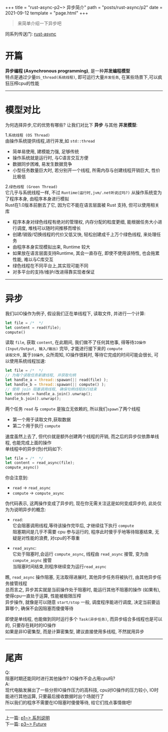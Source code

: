 +++
title = "rust-async-p2~> 异步简介"
path = "posts/rust-async/p2"
date = 2021-09-12
template = "page.html"
+++
> 来简单介绍一下异步吧  
<!-- more -->
同系列传送门: [rust-async](/categories/rust-async)

# 开篇

**异步编程 (Asynchronous programming)**, 是一种**并发编程模型**  
特点是通过少量`OS_thread(系统线程)`, 即可运行大量`并发任务`, 在某些场景下,可以疯狂压榨cpu的性能

- - -

# 模型对比
为何选择异步,它的优势有哪些? 让我们对比下 **异步** 与其他 **并发模型**:  

1.`系统线程 (OS Thread)`  
由操作系统提供线程,进行并发,如 `std::thread`  
- 简单易使用, 建模能力强, 足够传统  
- 操作系统就是运行时, 与C语言交互方便 
- 数据同步困难, 易发生数据竞争  
- 小型任务数量巨大时, 若分别开一个线程, 所需内存与创建线程开销巨大, 性价比极低


2.`绿色线程 (Green Thread)`  
它几乎与系统线程一样, 不过 `Runtime(运行时,jvm/.net听说过吗?)` 从操作系统变为了程序本身, 由程序本身进行模拟  
Rust在1.0版本前删去了它, 因为它不能在语言层面被 Rust 支持, 但可以使用相关库  
- 程序本身对绿色线程有绝对的管理权, 内存分配的粒度更细, 能根据任务大小进行调度, 堆栈可以随时间推移而增长  
- 创建/销毁/切换线程的代价又低又快, 轻松创建成千上万个绿色线程, 来处理任务  
- 由程序本身实现模拟出来, Runtime 较大  
- 如果放在语言层面支持Runtime, 其会一直存在, 即使不使用该特性, 也会拖累性能, 难以与C库交互
- 绿色线程在不同平台上,其实现可能不同  
- 对多平台的支持/维护/改进得靠实现者保证  

- - -
# 异步
我们以IO操作为例子, 假设我们正在单线程下, 读取文件, 并进行一个计算:  

```rust
let file = /*  */
let content = read(file);
compute()
```

读取 `file`, 获取 `content`, 在此期间, 我们做不了任何其他事, 得等待`IO操作(Input/Output, 输入/输出)` 完毕, 才能进行接下来的 `compute`  
`读取文件`, 属于`IO操作`, 众所周知, IO操作很耗时, 等待它完成的时间可能会很长, 可以使用系统线程加速: 

```rust
let file = /*  */
// 为每个读取任务新建线程, 并获取句柄
let handle_a = thread::spawan(|| read(file) );
let handle_b = thread::spawan(|| compute() );
// 使用 join 阻塞调用线程, 确保句柄线程执行结束
let content = handle_a.join().unwrap();
handle_b.join().unwrap();
```

两个任务 `read` 与 `compute` 是独立无依赖的, 所以我们`spawn`了两个线程  
- 第一个用于读取文件,获取数据
- 第二个用于执行 `compute`    

速度虽然上去了, 但代价就是额外创建两个线程的开销, 而之后的异步仅依靠单线程, 也能完成上面的操作  
单线程中的异步(伪)代码如下:

```rust
let file = /*  */
let content = read_async(file);
compute_async()
```

你会注意到:  
- `read` -> `read_async`  
- `compute` -> `compute_async`  

伪代码表示, 这两操作变成了异步的, 现在你无需关注这是如何变成异步的, 此处仅为为说明异步的概念:  

- `read`:  
它会阻塞调用线程,等待该操作完毕后, 才继续往下执行 `compute`  
阻塞期间是几乎不需要 cpu 参与运行的, 程序此时傻乎乎地等待阻塞结束, 无疑是对性能的浪费, 对cpu的不尊重  <br/> 

- `read_async`:  
它处于阻塞时,会运行 `compute_async`, 线程由 `read_async` 接管, 变为由 `compute_async` 接管  
当阻塞时间结束,则程序继续变为运行`read_async` <br/>

瞧, `read_async` 操作阻塞, 无法取得进展时, 其他异步任务将被执行, 由其他异步任务接管线程  
总而言之, 异步其实就是当前操作处于阻塞时, 能运行其他不阻塞的操作 (如果有), 使得cpu一直处于运算, 性能被极限压榨  
异步操作, 就像是可以随意 `start/stop` 一般, 调度程序能进行调度, 决定当前要运算哪个, 确保不会因阻塞而傻傻等待  

即使是单线程, 也能做到同时运行多个 `Task(异步任务)`, 而异步结合多线程也是可以的, 只要存在耗时的IO操作  
如果是非IO密集型, 而是计算密集型, 建议直接使用多线程, 不然就用异步

- - -

# 尾声
Q:  
阻塞时期还能同时进行其他操作? IO操作不会占用cpu吗?  
A:  
现代电脑发展出了一些分担IO操作压力的高科技, cpu对IO操作的压力较小, IO时能进行其他运算, 只要最后接收数据时出个场就行了  
所以我们的程序不需要在IO阻塞时傻傻等待, 给它们找点事情做吧!  

- - -

上一篇: [p1~> 系列说明](/posts/rust-async/p1)  
下一篇: [p3~> Future](/posts/rust-async/p3)  
